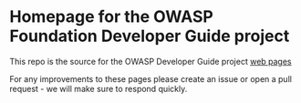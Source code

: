 # Homepage for the OWASP Foundation Developer Guide project 

This repo is the source for the OWASP Developer Guide project [web pages](https://owasp.org/www-project-developer-guide/)

For any improvements to these pages please create an issue or open a pull request - we will make sure to respond quickly.
